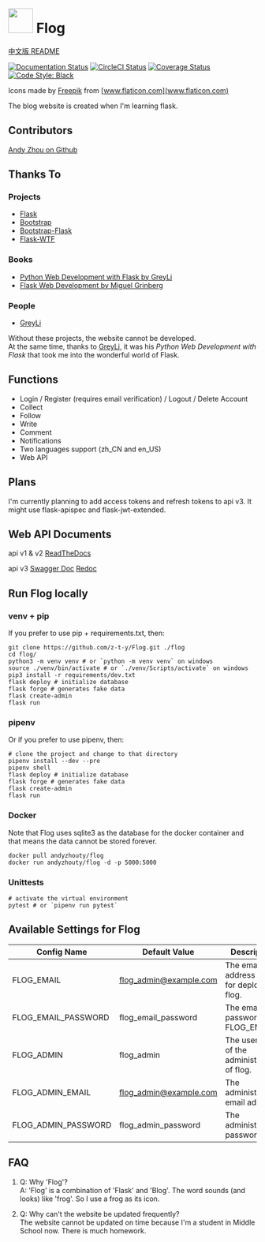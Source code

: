 # <img src="https://flog.pythonanywhere.com/static/favicon/favicon.svg" width="50px"> Flog
[中文版 README](./README_zh.md)

[![Documentation Status](https://img.shields.io/readthedocs/flog?logo=Read%20The%20Docs)](https://flog.readthedocs.io/en/latest/?badge=latest)
[![CircleCI Status](https://img.shields.io/circleci/build/gh/z-t-y/Flog?label=circleci&logo=circleci)](https://circleci.com/gh/z-t-y/Flog)
[![Coverage Status](https://img.shields.io/coveralls/github/z-t-y/Flog?logo=coveralls)](https://coveralls.io/github/z-t-y/Flog?branch=master)
[![Code Style: Black](https://img.shields.io/badge/code%20style-black-black)](https://github.com/psf/black)

Icons made by
[Freepik]("https://www.flaticon.com/authors/freepik") from
[www.flaticon.com](www.flaticon.com)

The blog website is created when I'm learning flask.

## Contributors

[Andy Zhou on Github](https://github.com/z-t-y "ZTY")

## Thanks To

### Projects

- [Flask](https://github.com/pallets/flask)
- [Bootstrap](https://github.com/twbs/bootstrap)
- [Bootstrap-Flask](https://github.com/greyli/bootstrap-flask)
- [Flask-WTF](https://github.com/lepture/flask-wtf)

### Books

- [Python Web Development with Flask by GreyLi](https://helloflask.com)  
- [Flask Web Development by Miguel Grinberg](https://www.oreilly.com/library/view/flask-web-development/9781491991725/)

### People

- [GreyLi](https://greyli.com)

Without these projects, the website cannot be developed.  
At the same time, thanks to [GreyLi](https://greyli.com), it was his _Python Web Development with Flask_
that took me into the wonderful world of Flask.

## Functions

- Login / Register (requires email verification) / Logout / Delete Account
- Collect  
- Follow  
- Write  
- Comment  
- Notifications
- Two languages support (zh_CN and en_US)  
- Web API

## Plans

I'm currently planning to add access tokens and refresh tokens to api v3.
It might use flask-apispec and flask-jwt-extended.

## Web API Documents

api v1 & v2
[ReadTheDocs](https://flog.readthedocs.io/en/latest/)

api v3
[Swagger Doc](https://flog.pythonanywhere.com/docs)
[Redoc](https://flog.pythonanywhere.com/redoc)

## Run Flog locally

### venv + pip

If you prefer to use pip + requirements.txt, then:

```shell
git clone https://github.com/z-t-y/Flog.git ./flog
cd flog/
python3 -m venv venv # or `python -m venv venv` on windows
source ./venv/bin/activate # or `./venv/Scripts/activate` on windows
pip3 install -r requirements/dev.txt
flask deploy # initialize database
flask forge # generates fake data
flask create-admin
flask run
```

### pipenv

Or if you prefer to use pipenv, then:

```shell
# clone the project and change to that directory
pipenv install --dev --pre
pipenv shell
flask deploy # initialize database
flask forge # generates fake data
flask create-admin
flask run
```

### Docker

Note that Flog uses sqlite3 as the database for the docker container and that means
the data cannot be stored forever.

```shell
docker pull andyzhouty/flog
docker run andyzhouty/flog -d -p 5000:5000
```

### Unittests

```shell
# activate the virtual environment
pytest # or `pipenv run pytest`
```

## Available Settings for Flog

| Config Name         | Default Value          | Description                                |
| ------------------- | ---------------------- | ------------------------------------------ |
| FLOG_EMAIL          | flog_admin@example.com | The email address used for deploying flog. |
| FLOG_EMAIL_PASSWORD | flog_email_password    | The email password for FLOG_EMAIL          |
| FLOG_ADMIN          | flog_admin             | The username of the administrator of flog. |
| FLOG_ADMIN_EMAIL    | flog_admin@example.com | The administrator's email address.         |
| FLOG_ADMIN_PASSWORD | flog_admin_password    | The administrator's password.              |

## FAQ

1. Q: Why 'Flog'?  
A: 'Flog' is a combination of 'Flask' and 'Blog'. The word sounds (and looks) like 'frog'. So I use a frog as its icon.

2. Q: Why can't the website be updated frequently?  
The website cannot be updated on time because I'm a student in Middle School now. There is much homework.
